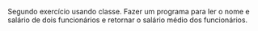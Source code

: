 Segundo exercício usando classe.
Fazer um programa para ler o nome e salário de dois funcionários e retornar o salário médio dos funcionários.